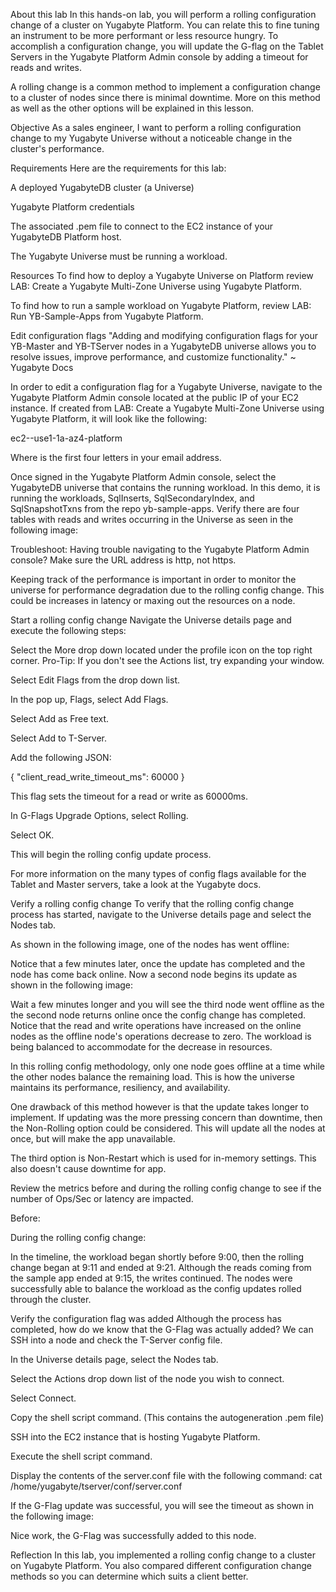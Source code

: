 About this lab
In this hands-on lab, you will perform a rolling configuration change of a cluster on Yugabyte Platform. You can relate this to fine tuning an instrument to be more performant or less resource hungry. To accomplish a configuration change, you will update the G-flag on the Tablet Servers in the Yugabyte Platform Admin console by adding a timeout for reads and writes.

A rolling change is a common method to implement a configuration change to a cluster of nodes since there is minimal downtime. More on this method as well as the other options will be explained in this lesson.

Objective
As a sales engineer, I want to perform a rolling configuration change to my Yugabyte Universe without a noticeable change in the cluster's performance.

Requirements
Here are the requirements for this lab:

A deployed YugabyteDB cluster (a Universe)

Yugabyte Platform credentials

The associated .pem file to connect to the EC2 instance of your YugabyteDB Platform host.

The Yugabyte Universe must be running a workload.

Resources
To find how to deploy a Yugabyte Universe on Platform review LAB: Create a Yugabyte Multi-Zone Universe using Yugabyte Platform. 

To find how to run a sample workload on Yugabyte Platform, review LAB: Run YB-Sample-Apps from Yugabyte Platform.

Edit configuration flags
"Adding and modifying configuration flags for your YB-Master and YB-TServer nodes in a YugabyteDB universe allows you to resolve issues, improve performance, and customize functionality." ~ Yugabyte Docs

In order to edit a configuration flag for a Yugabyte Universe, navigate to the Yugabyte Platform Admin console located at the public IP of your EC2 instance. If created from LAB: Create a Yugabyte Multi-Zone Universe using Yugabyte Platform, it will look like the following:

ec2-<MY-4-CHAR>-use1-1a-az4-platform

Where <MY-4-CHAR> is the first four letters in your email address.

Once signed in the Yugabyte Platform Admin console, select the YugabyteDB universe that contains the running workload. In this demo, it is running the workloads, SqlInserts, SqlSecondaryIndex, and SqlSnapshotTxns from the repo yb-sample-apps. Verify there are four tables with reads and writes occurring in the Universe as seen in the following image:



Troubleshoot: Having trouble navigating to the Yugabyte Platform Admin console? Make sure the URL address is http, not https.

Keeping track of the performance is important in order to monitor the universe for performance degradation due to the rolling config change. This could be increases in latency or maxing out the resources on a node.

Start a rolling config change
Navigate the Universe details page and execute the following steps:

Select the More drop down located under the profile icon on the top right corner.
Pro-Tip: If you don't see the Actions list, try expanding your window.

Select Edit Flags from the drop down list.

In the pop up, Flags, select Add Flags.

Select Add as Free text.

Select Add to T-Server.

Add the following JSON:

{ "client_read_write_timeout_ms": 60000 }

This flag sets the timeout for a read or write as 60000ms.

In G-Flags Upgrade Options, select Rolling.

Select OK.

This will begin the rolling config update process.

For more information on the many types of config flags available for the Tablet and Master servers, take a look at the Yugabyte docs.

Verify a rolling config change
To verify that the rolling config change process has started, navigate to the Universe details page and select the Nodes tab.

As shown in the following image, one of the nodes has went offline:



Notice that a few minutes later, once the update has completed and the node has come back online. Now a second node begins its update as shown in the following image:



Wait a few minutes longer and you will see the third node went offline as the the second node returns online once the config change has completed. Notice that the read and write operations have increased on the online nodes as the offline node's operations decrease to zero. The workload is being balanced to accommodate for the decrease in resources.

In this rolling config methodology, only one node goes offline at a time while the other nodes balance the remaining load. This is how the universe maintains its performance, resiliency, and availability.

One drawback of this method however is that the update takes longer to implement. If updating was the more pressing concern than downtime, then the Non-Rolling option could be considered. This will update all the nodes at once, but will make the app unavailable.

The third option is Non-Restart which is used for in-memory settings. This also doesn't cause downtime for app.

Review the metrics before and during the rolling config change to see if the number of Ops/Sec or latency are impacted.

Before:



During the rolling config change:


In the timeline, the workload began shortly before 9:00, then the rolling change began at 9:11 and ended at 9:21. Although the reads coming from the sample app ended at 9:15, the writes continued.
The nodes were successfully able to balance the workload as the config updates rolled through the cluster.

Verify the configuration flag was added
Although the process has completed, how do we know that the G-Flag was actually added?
We can SSH into a node and check the T-Server config file. 

In the Universe details page, select the Nodes tab.

Select the Actions drop down list of the node you wish to connect.

Select Connect.

Copy the shell script command. (This contains the autogeneration .pem file)

SSH into the EC2 instance that is hosting Yugabyte Platform.

Execute the shell script command.

Display the contents of the server.conf file with the following command: cat /home/yugabyte/tserver/conf/server.conf

If the G-Flag update was successful, you will see the timeout as shown in the following image:



Nice work, the G-Flag was successfully added to this node.

Reflection
In this lab, you implemented a rolling config change to a cluster on Yugabyte Platform. You also compared different configuration change methods so you can determine which suits a client better.
